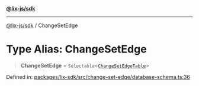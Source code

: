 [**@lix-js/sdk**](../README.md)

***

[@lix-js/sdk](../README.md) / ChangeSetEdge

# Type Alias: ChangeSetEdge

> **ChangeSetEdge** = `Selectable`\<[`ChangeSetEdgeTable`](ChangeSetEdgeTable.md)\>

Defined in: [packages/lix-sdk/src/change-set-edge/database-schema.ts:36](https://github.com/opral/monorepo/blob/95d464500b14a3c0aabc535935d800ebcc86d1ad/packages/lix-sdk/src/change-set-edge/database-schema.ts#L36)
